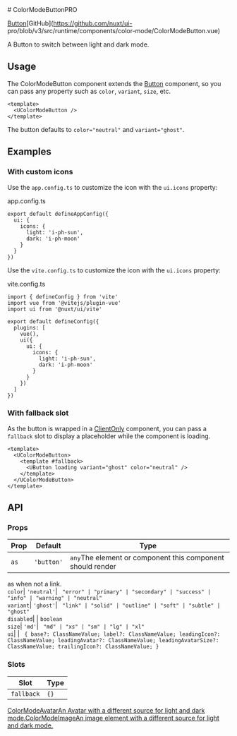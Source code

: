 <!-- source: https://ui.nuxt.com/components/color-mode-button --> # ColorModeButtonPRO

[Button](/components/button)[GitHub](https://github.com/nuxt/ui-
pro/blob/v3/src/runtime/components/color-mode/ColorModeButton.vue)

A Button to switch between light and dark mode.

## Usage

The ColorModeButton component extends the [Button](/components/button)
component, so you can pass any property such as `color`, `variant`, `size`,
etc.

    
    
    <template>
      <UColorModeButton />
    </template>
    

The button defaults to `color="neutral"` and `variant="ghost"`.

## Examples

### With custom icons

Use the `app.config.ts` to customize the icon with the `ui.icons` property:

app.config.ts

    
    
    export default defineAppConfig({
      ui: {
        icons: {
          light: 'i-ph-sun',
          dark: 'i-ph-moon'
        }
      }
    })
    

Use the `vite.config.ts` to customize the icon with the `ui.icons` property:

vite.config.ts

    
    
    import { defineConfig } from 'vite'
    import vue from '@vitejs/plugin-vue'
    import ui from '@nuxt/ui/vite'
    
    export default defineConfig({
      plugins: [
        vue(),
        ui({
          ui: {
            icons: {
              light: 'i-ph-sun',
              dark: 'i-ph-moon'
            }
          }
        })
      ]
    })
    

### With fallback slot

As the button is wrapped in a
[ClientOnly](https://nuxt.com/docs/api/components/client-only) component, you
can pass a `fallback` slot to display a placeholder while the component is
loading.

    
    
    <template>
      <UColorModeButton>
        <template #fallback>
          <UButton loading variant="ghost" color="neutral" />
        </template>
      </UColorModeButton>
    </template>
    

## API

### Props

Prop |  Default |  Type   
---|---|---  
`as`| `'button'`| `any`The element or component this component should render
as when not a link.  
`color`| `'neutral'`| ` "error" | "primary" | "secondary" | "success" | "info" | "warning" | "neutral"`  
`variant`| `'ghost'`| ` "link" | "solid" | "outline" | "soft" | "subtle" | "ghost"`  
`disabled`| | `boolean`  
`size`| `'md'`| ` "md" | "xs" | "sm" | "lg" | "xl"`  
`ui`| | ` { base?: ClassNameValue; label?: ClassNameValue; leadingIcon?: ClassNameValue; leadingAvatar?: ClassNameValue; leadingAvatarSize?: ClassNameValue; trailingIcon?: ClassNameValue; }`  
  
### Slots

Slot |  Type   
---|---  
`fallback`| `{}`  
  
[ColorModeAvatarAn Avatar with a different source for light and dark
mode.](/components/color-mode-avatar)[ColorModeImageAn image element with a
different source for light and dark mode.](/components/color-mode-image)

